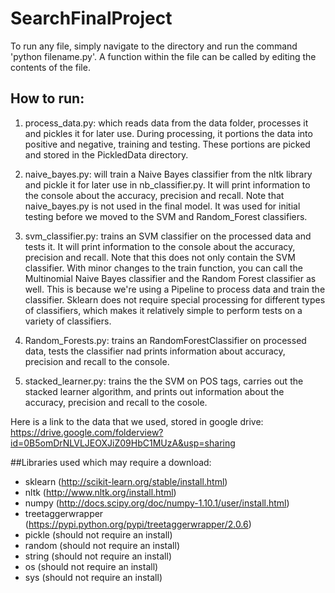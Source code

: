 # SearchFinalProject

To run any file, simply navigate to the directory and run the command 'python filename.py'. A function within the file can be called by editing the contents of the file. 

## How to run:  

1. process_data.py: which reads data from the data folder, processes it and pickles it for later use. During processing, it portions the data into positive and negative, training and testing. These portions are picked and stored in the PickledData directory. 

2. naive_bayes.py: will train a Naive Bayes classifier from the nltk library and pickle it for later use in nb_classifier.py.  It will print information to the console about the accuracy, precision and recall. Note that naive_bayes.py is not used in the final model. It was used for initial testing before we moved to the SVM and Random_Forest classifiers.

3. svm_classifier.py: trains an SVM classifier on the processed data and tests it. It will print information to the console about the accuracy, precision and recall. Note that this does not only contain the SVM classifier. With minor changes to the train function, you can call the Multinomial Naive Bayes classifier and the Random Forest classifier as well. This is because we're using a Pipeline to process data and train the classifier. Sklearn does not require special processing for different types of classifiers, which makes it relatively simple to perform tests on a variety of classifiers.

4. Random_Forests.py: trains an RandomForestClassifier on processed data, tests the classifier nad prints information about accuracy, precision and recall to the console. 

5. stacked_learner.py: trains the the SVM on POS tags, carries out the stacked learner algorithm, and  prints out information about the accuracy, precision and recall to the cosole.

Here is a link to the data that we used, stored in google drive: https://drive.google.com/folderview?id=0B5omDrNLVLJEOXJiZ09HbC1MUzA&usp=sharing

##Libraries used which may require a download: 
- sklearn (http://scikit-learn.org/stable/install.html)
- nltk (http://www.nltk.org/install.html)
- numpy (http://docs.scipy.org/doc/numpy-1.10.1/user/install.html)
- treetaggerwrapper (https://pypi.python.org/pypi/treetaggerwrapper/2.0.6)
- pickle (should not require an install) 
- random (should not require an install) 
- string (should not require an install)
- os (should not require an install)
- sys (should not require an install)
